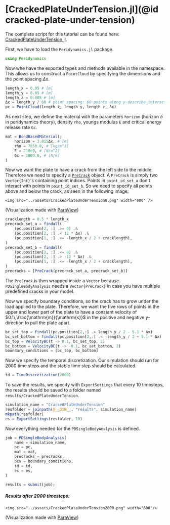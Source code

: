 # [CrackedPlateUnderTension.jl](@id cracked-plate-under-tension)

The complete script for this tutorial can be found here: [CrackedPlateUnderTension.jl](https://github.com/kaipartmann/Peridynamics.jl/blob/main/examples/CrackedPlateUnderTension.jl).

First, we have to load the `Peridynamics.jl` package.

```julia
using Peridynamics
```

Now whe have the exported types and methods available in the namespace.
This allows us to construct a `PointCloud` by specifying the dimensions and the point spacing $\Delta x$.

```julia
length_x = 0.05 # [m]
length_y = 0.05 # [m]
length_z = 0.005 # [m]
Δx = length_y / 60 # point spacing: 60 points along y-describe_interactions
pc = PointCloud(length_x, length_y, length_z, Δx)
```

As next step, we define the material with the parameters `horizon` (horizon $\delta$ in peridynamics theory), density `rho`, youngs modulus `E` and critical energy release rate `Gc`.

```julia
mat = BondBasedMaterial(;
    horizon = 3.015Δx, # [m]
    rho = 7850.0, # [kg/m^3]
    E = 210e9, # [N/m^2]
    Gc = 1000.0, # [N/m]
)
```

Now we want the plate to have a crack from the left side to the middle.
Therefore we need to specify a [`PreCrack`](@ref) object.
A `PreCrack` is simply two `Vector{Int}`'s containing point indices.
Points in `point_id_set_a` don't interact with points in  `point_id_set_b`.
So we need to specify all points above and below the crack, as seen in the following image:

```@raw html
<img src="../assets/CrackedPlateUnderTension0.png" width="600" />
```
(Visualization made with [ParaView](https://www.paraview.org))

```julia
cracklength = 0.5 * length_x
precrack_set_a = findall(
    (pc.position[2, :] .>= 0) .&
    (pc.position[2, :] .< 12 * Δx) .&
    (pc.position[1, :] .<= -length_x / 2 + cracklength),
)
precrack_set_b = findall(
    (pc.position[2, :] .<= 0) .&
    (pc.position[2, :] .> -12 * Δx) .&
    (pc.position[1, :] .<= -length_x / 2 + cracklength),
)
precracks = [PreCrack(precrack_set_a, precrack_set_b)]
```

The `PreCrack` is then wrapped inside a `Vector` because `PDSingleBodyAnalysis` needs a `Vector{PreCrack}` in case you have multiple predefined cracks in your model.

Now we specify boundary conditions, so the crack has to grow under the load applied to the plate.
Therefore, we want the five rows of points in the upper and lower part of the plate to have a constant velocity of $0.1\,\frac{\mathrm{m}}{\mathrm{s}}$ in the positive and negative $y$-direction to pull the plate apart.

```julia
bc_set_top = findall(pc.position[2,:] .> length_y / 2 - 5.1 * Δx)
bc_set_bottom = findall(pc.position[2,:] .< -length_y / 2 + 5.1 * Δx)
bc_top = VelocityBC(t -> 0.1, bc_set_top, 2)
bc_bottom = VelocityBC(t -> -0.1, bc_set_bottom, 2)
boundary_conditions = [bc_top, bc_bottom]
```

Now we specify the temporal discretization.
Our simulation should run for 2000 time steps and the stable time step should be calculated.

```julia
td = TimeDiscretization(2000)
```

To save the results, we specify with `ExportSettings` that every 10 timesteps, the results should be saved to a folder named `results/CrackedPlateUnderTension`.

```julia
simulation_name = "CrackedPlateUnderTension"
resfolder = joinpath(@__DIR__, "results", simulation_name)
mkpath(resfolder)
es = ExportSettings(resfolder, 10)
```

Now everything needed for the `PDSingleBodyAnalysis` is defined.

```julia
job = PDSingleBodyAnalysis(
    name = simulation_name,
    pc = pc,
    mat = mat,
    precracks = precracks,
    bcs = boundary_conditions,
    td = td,
    es = es,
)
```
```julia
results = submit(job);
```

##### Results after 2000 timesteps:
```@raw html
<img src="../assets/CrackedPlateUnderTension2000.png" width="600"/>
```
(Visualization made with [ParaView](https://www.paraview.org))
